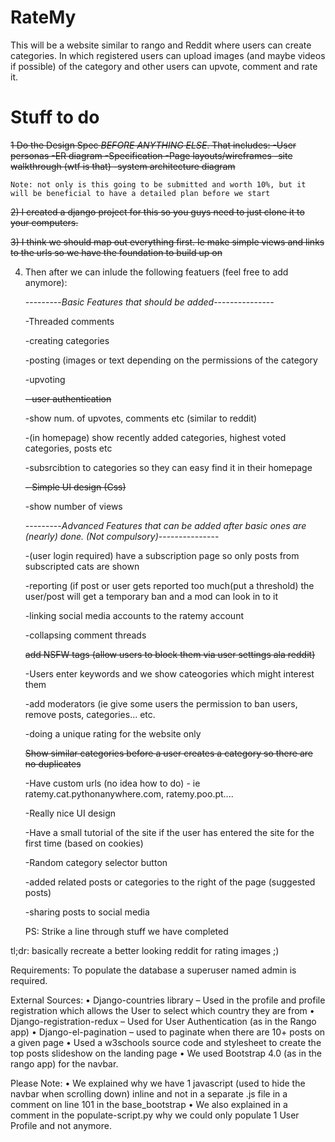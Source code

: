 # RateMy
This will be a website similar to rango and Reddit where users can create categories. In which registered users
can upload images (and maybe videos if possible) of the category and other users can upvote, comment and rate it.

# Stuff to do

<del>1 Do the Design Spec *BEFORE ANYTHING ELSE*. That includes:
    -User personas
    -ER diagram
    -Specification
    -Page layouts/wireframes
    -site walkthrough (wtf is that)
    -system architecture diagram
    
    Note: not only is this going to be submitted and worth 10%, but it will be beneficial to have a detailed plan before we start
   
<del>2) I created a django project for this so you guys need to just clone it to your computers.

<del>3) I think we should map out everything first. Ie make simple views and links to the urls so we have the foundation to build up on</del>

4) Then after we can inlude the following featuers (feel free to add anymore):

      ---------*Basic Features that should be added*---------------
      
      -Threaded comments
      
      -creating categories
      
      -posting (images or text depending on the permissions of the category
      
      -upvoting
      
      <del>- user authentication
      
      -show num. of upvotes, comments etc (similar to reddit)
      
      -(in homepage) show recently added categories, highest voted categories, posts etc
      
      -subsrcibtion to categories so they can easy find it in their homepage
      
      <del>- Simple UI design (Css)
      
      -show number of views
      
     
     
      ---------*Advanced Features that can be added after basic ones are (nearly) done. (Not compulsory)*---------------
      
      -(user login required) have a subscription page so only posts from subscripted cats are shown
      
      -reporting (if post or user gets reported too much(put a threshold) the user/post will get a temporary ban and a mod can look in          to it
      
      -linking social media accounts to the ratemy account
      
      -collapsing comment threads
      
      <del>add NSFW tags (allow users to block them via user settings ala reddit)</del>
      
      -Users enter keywords and we show cateogories which might interest them
      
      -add moderators (ie give some users the permission to ban users, remove posts, categories... etc.
      
      -doing a unique rating for the website only
      
      <del>Show similar categories before a user creates a category so there are no duplicates</del>
      
      -Have custom urls (no idea how to do) - ie ratemy.cat.pythonanywhere.com, ratemy.poo.pt....
      
      -Really nice UI design
      
      -Have a small tutorial of the site if the user has entered the site for the first time (based on cookies)
      
      -Random category selector button
      
      -added related posts or categories to the right of the page (suggested posts)
      
      -sharing posts to social media
      
      
      
      PS: Strike a line through stuff we have completed
 
 
 
 tl;dr: basically recreate a better looking reddit for rating images ;)
 
 Requirements:
 To populate the database a superuser named admin is required.
 
 External Sources:
•	Django-countries library – Used in the profile and profile registration which allows the User to select which country they are from
•	Django-registration-redux – Used for User Authentication (as in the Rango app)
•	Django-el-pagination – used to paginate when there are 10+ posts on a given page
•	Used a w3schools source code and stylesheet to create the top posts slideshow on the landing page
•	We used Bootstrap 4.0 (as in the rango app) for the navbar.

Please Note:
•	We explained why we have 1 javascript (used to hide the navbar when scrolling down) inline and not in a separate .js file in a comment on line 101 in the base_bootstrap
•	We also explained in a comment in the populate-script.py why we could only populate 1 User Profile and not anymore.

      
